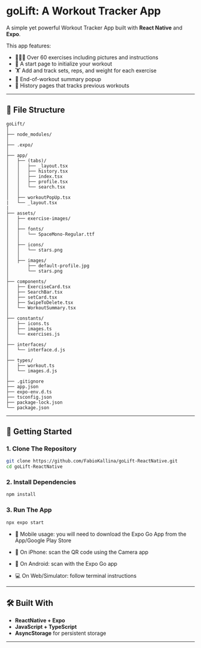 # goLift: A Workout Tracker App

A simple yet powerful Workout Tracker App built with **React Native** and **Expo**.

This app features:
- 🏋🏼‍♀️ Over 60 exercises including pictures and instructions
- 📆 A start page to initialize your workout
- 🏋️ Add and track sets, reps, and weight for each exercise
- 🧾 End-of-workout summary popup
- 📝 History pages that tracks previous workouts

---

## 📁 File Structure

```
goLift/
│
├── node_modules/
│
├── .expo/
│
├── app/
│   ├── (tabs)/
│   │   ├── _layout.tsx
│   │   ├── history.tsx
│   │   ├── index.tsx
│   │   ├── profile.tsx
│   │   └── search.tsx
│   │
│   ├── workoutPopUp.tsx
|   └── _layout.tsx
|   
├── assets/
│   ├── exercise-images/
│   │
│   ├── fonts/
│   │   └── SpaceMono-Regular.ttf
│   │
│   ├── icons/
│   │   └── stars.png
│   │
│   ├── images/
│       ├── default-profile.jpg
│       └── stars.png
│   
├── components/
│   ├── ExerciseCard.tsx
│   ├── SearchBar.tsx
│   ├── setCard.tsx
│   ├── SwipeToDelete.tsx
│   └── WorkoutSummary.tsx
│   
├── constants/
│   ├── icons.ts
│   ├── images.ts
│   └── exercises.js
│   
├── interfaces/
│   └── interface.d.js
│   
├── types/
│   ├── workout.ts
│   └── images.d.js
│   
├── .gitignore
├── app.json
├── expo-env.d.ts
├── tsconfig.json
├── package-lock.json
└── package.json

```

---

## 🚀 Getting Started

### 1. **Clone The Repository**
```bash
git clone https://github.com/FabioKallina/goLift-ReactNative.git
cd goLift-ReactNative
```

### 2. **Install Dependencies**
```bash
npm install
```

### 3. **Run The App**
```bash
npx expo start
```
- 📲 Mobile usage: you will need to download the Expo Go App from the App/Google Play Store

- 📱 On iPhone: scan the QR code using the Camera app
- 🤖 On Android: scan with the Expo Go app
- 💻 On Web/Simulator: follow terminal instructions

---

## 🛠 Built With

- **ReactNative + Expo**
- **JavaScript + TypeScript**
- **AsyncStorage** for persistent storage

---
